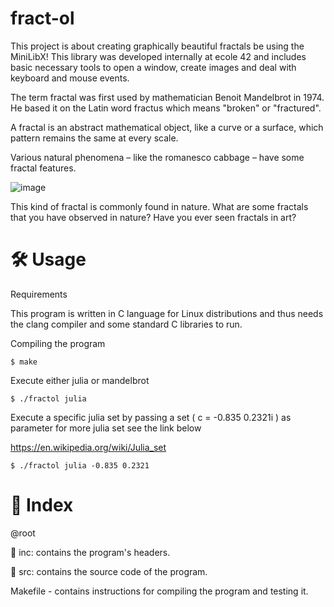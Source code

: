 # fract-ol
This project is about creating graphically beautiful fractals be using the MiniLibX! This library was
developed internally at ecole 42 and includes basic necessary tools to open a window, create images
and deal with keyboard and mouse events.

The term fractal was first used by mathematician Benoit Mandelbrot in 1974. He based
it on the Latin word fractus which means "broken" or "fractured".

A fractal is an abstract mathematical object, like a curve or a surface, which pattern
remains the same at every scale.

Various natural phenomena – like the romanesco cabbage – have some fractal features.

![image](https://github.com/Simpli-Code/fract-ol/assets/74283859/a3765201-a2c5-4a07-95aa-5751f4e58c00)

This kind of fractal is commonly found in nature. What are some fractals that you have observed in nature? Have you ever seen fractals in art?

# 🛠️ Usage
Requirements

This program is written in C language for Linux distributions and thus needs the clang compiler and some standard C libraries to run.

Compiling the program

```
$ make
```

Execute either julia or mandelbrot

```
$ ./fractol julia
```

Execute a specific julia set by passing a set ( c = -0.835 0.2321i ) as parameter for more julia set see the link below

https://en.wikipedia.org/wiki/Julia_set

```
$ ./fractol julia -0.835 0.2321
```

# 📑 Index

@root

📁 inc: contains the program's headers.

📁 src: contains the source code of the program.

Makefile - contains instructions for compiling the program and testing it.
